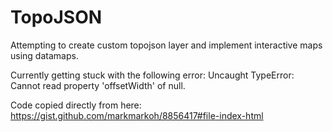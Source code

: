 TopoJSON
========

Attempting to create custom topojson layer and implement interactive maps using datamaps.

Currently getting stuck with the following error: Uncaught TypeError: Cannot read property 'offsetWidth' of null.

Code copied directly from here: https://gist.github.com/markmarkoh/8856417#file-index-html


